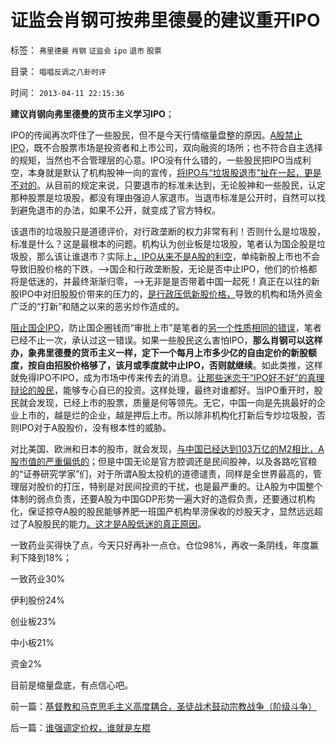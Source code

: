 # 证监会肖钢可按弗里德曼的建议重开IPO

标签： `弗里德曼` `肖钢` `证监会` `ipo` `退市` `股票` 

目录： `唱唱反调之八卦时评`

时间： `2013-04-11 22:15:36`

**建议肖钢向弗里德曼的货币主义学习IPO**；

IPO的传闻再次吓住了一些股民，但不是今天行情缩量盘整的原因。[A股禁止IPO](../../../2012/1/18/解除对小盘股的歧视性打压，A股牛市将不惧IPO.md)，既不合股票市场是投资者和上市公司，双向融资的场所；也不符合自主选择的规矩，当然也不合管理层的心意。IPO没有什么错的，一些股民把IPO当成利空，本身就是默认了机构股神一向的宣传，[将IPO与“垃圾股退市”扯在一起，更是不对的](../../../2011/6/19/A股越是规范退市，越是不可能退市.md)。从目前的规定来说，只要退市的标准未达到，无论股神和一些股民，认定那种股票是垃圾股，都没有理由强迫人家退市。当退市标准是公开时，自然可以找到避免退市的办法，如果不公开，就变成了官方特权。

该退市的垃圾股只是道德评价，对行政垄断的权力非常有利！否则什么是垃圾股，标准是什么？这是最根本的问题。机构认为创业板是垃圾股，笔者认为国企股是垃圾股，那么该让谁退市？实际上[，IPO从来不是A股的利空](../../../2011/1/6/新价大量高价IPO不是大盘股低迷的原因.md)，单纯新股上市也不会导致旧股价格的下跌，——>国企和行政垄断股，无论是否中止IPO，他们的价格都将是低迷的，并最终渐渐归零，——>无非是是否带着中国一起死！真正在以往的新股IPO中对旧股股价带来的压力的，[是行政压低新股价格，](../../../2012/1/12/新股强制市盈率越低，二级市场失血越大.md)导致的机构和场外资金广泛的“打新”和随之以来的恶劣炒作造成的。

[阻止国企IPO](../../../2011/10/13/禁止国企IPO，才能实现自由登记上市.md)，防止国企圈钱而“审批上市”是笔者的[另一个性质相同的错误](../../../2013/4/10/几个错误的自我剖析：福利，消费券和储备；.md)，笔者已经不止一次，承认过这一错误。如果一些股民这么害怕IPO，**那么肖钢可以这样办，象弗里德曼的货币主义一样，定下一个每月上市多少亿的自由定价的新股额度，按自由招股价格够了，该月或季度就中止IPO，否则就继续**。如此类推，这样就免得IPO不IPO，成为市场中传来传去的消息。[让那些迷恋于“IPO好不好”的真理辩论的股民](../../../2013/4/7/假如扔开真理问假如……将是何等样的灾难？！.md)，能够专心自已的投资。这样处理，最终对谁都好。当IPO重开时，股民就会发现，已经上市的股票，质量是何等领先。无它，中国一向是先挑最好的企业上市的，越是烂的企业，越是押后上市。所以除非机构化打新后专炒垃圾股，否则IPO对于A股股价，没有根本性的威胁。

对比美国、欧洲和日本的股市，就会发现，[与中国已经达到103万亿的M2相比，A股市值的严重偏低的](../../../2013/3/14/用M1定义否定M2超发，纵比横比的错乱，人民币，白银，民国法币.md)；但是中国无论是官方腔调还是民间股神，以及各路吃官粮的“证券研究学家”们，对于所谓A股太投机的道德谴责，同样是全世界最高的，管理层对股价的打压，特别是对民间投资的干扰，也是最严重的。让A股为中国整个体制的弱点负责，还要A股为中国GDP形势一遍大好的造假负责，还要通过机构化，保证掠夺A股的股民能够养肥一班国产机构旱涝保收的炒股天才，显然远远超过了A股股民的能力[。这才是A股低迷的真正原因](../../../2011/7/1/A股合理的市盈率应是无限高.md)。

一致药业买得快了点，今天只好再补一点仓。仓位98%，再收一条阴线，年度赢利下降到18%；

一致药业30%

伊利股份24%

创业板23%

中小板21%

资金2%

目前是缩量盘底，有点信心吧。



前一篇：[基督教和马克思毛主义高度耦合，圣徒战术鼓动宗教战争（阶级斗争）](../../../2013/4/11/基督教和马克思毛主义高度耦合，圣徒战术鼓动宗教战争（阶级斗争）.md)

后一篇：[谁强调定价权，谁就是左棍](../../../2013/4/12/谁强调定价权，谁就是左棍.md)